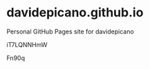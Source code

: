 # davidepicano.github.io
Personal GitHub Pages site for davidepicano






























iT7LQNNHmW

Fn90q
